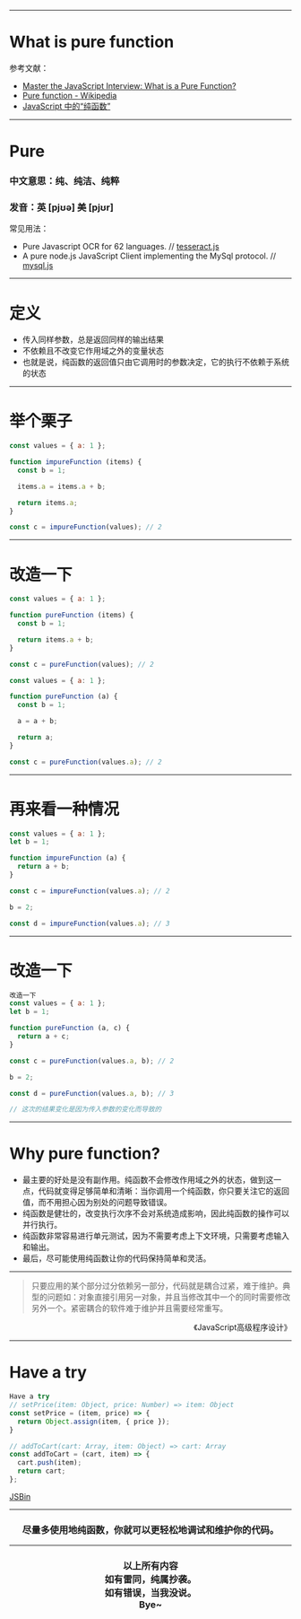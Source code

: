 ----
# What is pure function

参考文献：

- [Master the JavaScript Interview: What is a Pure Function?](https://medium.com/javascript-scene/master-the-javascript-interview-what-is-a-pure-function-d1c076bec976#.1g8tkeswc)
- [Pure function - Wikipedia](https://en.wikipedia.org/wiki/Pure_function)
- [JavaScript 中的“纯函数”](http://web.jobbole.com/86136/)

----

# Pure

### 中文意思：纯、纯洁、纯粹
### 发音：英  [pjʊə]   美  [pjʊr]

常见用法：

- Pure Javascript OCR for 62 languages. // [tesseract.js](https://github.com/naptha/tesseract.js)
- A pure node.js JavaScript Client implementing the MySql protocol. // [mysql.js](https://github.com/mysqljs/mysql)

----

# 定义

- 传入同样参数，总是返回同样的输出结果
- 不依赖且不改变它作用域之外的变量状态
- 也就是说，纯函数的返回值只由它调用时的参数决定，它的执行不依赖于系统的状态

----

# 举个栗子

```javascript
const values = { a: 1 };

function impureFunction (items) {
  const b = 1;

  items.a = items.a + b;

  return items.a;
}

const c = impureFunction(values); // 2
```

----

# 改造一下

```javascript
const values = { a: 1 };

function pureFunction (items) {
  const b = 1;

  return items.a + b;
}

const c = pureFunction(values); // 2
```

```javascript
const values = { a: 1 };

function pureFunction (a) {
  const b = 1;

  a = a + b;

  return a;
}

const c = pureFunction(values.a); // 2
```

----

# 再来看一种情况

```javascript
const values = { a: 1 };
let b = 1;

function impureFunction (a) {
  return a + b;
}

const c = impureFunction(values.a); // 2

b = 2;

const d = impureFunction(values.a); // 3
```

----

# 改造一下

```javascript
改造一下
const values = { a: 1 };
let b = 1;

function pureFunction (a, c) {
  return a + c;
}

const c = pureFunction(values.a, b); // 2

b = 2;

const d = pureFunction(values.a, b); // 3

// 这次的结果变化是因为传入参数的变化而导致的
```

----

# Why pure function?

- 最主要的好处是没有副作用。纯函数不会修改作用域之外的状态，做到这一点，代码就变得足够简单和清晰：当你调用一个纯函数，你只要关注它的返回值，而不用担心因为别处的问题导致错误。
- 纯函数是健壮的，改变执行次序不会对系统造成影响，因此纯函数的操作可以并行执行。
- 纯函数非常容易进行单元测试，因为不需要考虑上下文环境，只需要考虑输入和输出。
- 最后，尽可能使用纯函数让你的代码保持简单和灵活。

----

>只要应用的某个部分过分依赖另一部分，代码就是耦合过紧，难于维护。典型的问题如：对象直接引用另一对象，并且当修改其中一个的同时需要修改另外一个。紧密耦合的软件难于维护并且需要经常重写。

<p style="text-align: right;">《JavaScript高级程序设计》</p>

----

# Have a try

```javascript
Have a try
// setPrice(item: Object, price: Number) => item: Object
const setPrice = (item, price) => {
  return Object.assign(item, { price });
}

// addToCart(cart: Array, item: Object) => cart: Array
const addToCart = (cart, item) => {
  cart.push(item);
  return cart;
};
```

[JSBin](http://jsbin.com/pejagim/1/edit?html,js)

----

<h3 style="text-align: center;">尽量多使用地纯函数，你就可以更轻松地调试和维护你的代码。</h3>

----

<h3 style="text-align: center;">
以上所有内容<br>
如有雷同，纯属抄袭。<br>
如有错误，当我没说。<br>
Bye~
</h3>

